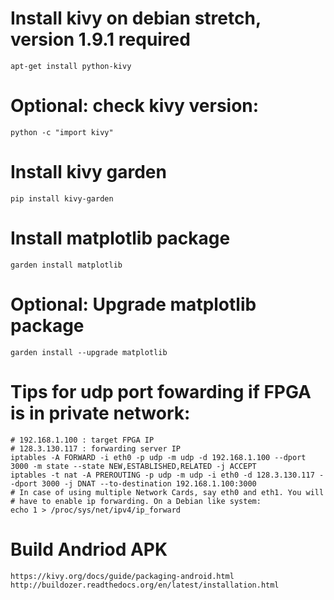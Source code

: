 # Install kivy on debian stretch, version 1.9.1 required
    apt-get install python-kivy

# Optional: check kivy version:
    python -c "import kivy"

# Install kivy garden
    pip install kivy-garden

# Install matplotlib package
    garden install matplotlib

# Optional: Upgrade matplotlib package
    garden install --upgrade matplotlib

# Tips for udp port fowarding if FPGA is in private network:
    # 192.168.1.100 : target FPGA IP
    # 128.3.130.117 : forwarding server IP
    iptables -A FORWARD -i eth0 -p udp -m udp -d 192.168.1.100 --dport 3000 -m state --state NEW,ESTABLISHED,RELATED -j ACCEPT
    iptables -t nat -A PREROUTING -p udp -m udp -i eth0 -d 128.3.130.117 --dport 3000 -j DNAT --to-destination 192.168.1.100:3000
    # In case of using multiple Network Cards, say eth0 and eth1. You will
    # have to enable ip forwarding. On a Debian like system:
    echo 1 > /proc/sys/net/ipv4/ip_forward

# Build Andriod APK
    https://kivy.org/docs/guide/packaging-android.html
    http://buildozer.readthedocs.org/en/latest/installation.html

